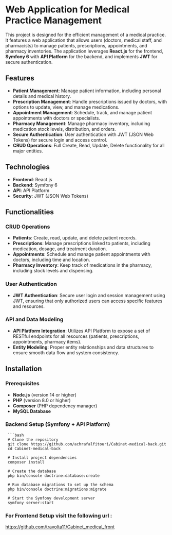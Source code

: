 # Web Application for Medical Practice Management

This project is designed for the efficient management of a medical practice. It features a web application that allows users (doctors, medical staff, and pharmacists) to manage patients, prescriptions, appointments, and pharmacy inventories. The application leverages **React.js** for the frontend, **Symfony 6** with **API Platform** for the backend, and implements **JWT** for secure authentication.

## Features

- **Patient Management**: Manage patient information, including personal details and medical history.
- **Prescription Management**: Handle prescriptions issued by doctors, with options to update, view, and manage medications.
- **Appointment Management**: Schedule, track, and manage patient appointments with doctors or specialists.
- **Pharmacy Management**: Manage pharmacy inventory, including medication stock levels, distribution, and orders.
- **Secure Authentication**: User authentication with JWT (JSON Web Tokens) for secure login and access control.
- **CRUD Operations**: Full Create, Read, Update, Delete functionality for all major entities.

## Technologies

- **Frontend**: React.js
- **Backend**: Symfony 6
- **API**: API Platform
- **Security**: JWT (JSON Web Tokens)

## Functionalities

### CRUD Operations

- **Patients**: Create, read, update, and delete patient records.
- **Prescriptions**: Manage prescriptions linked to patients, including medication, dosage, and treatment duration.
- **Appointments**: Schedule and manage patient appointments with doctors, including time and location.
- **Pharmacy Inventory**: Keep track of medications in the pharmacy, including stock levels and dispensing.

### User Authentication

- **JWT Authentication**: Secure user login and session management using JWT, ensuring that only authorized users can access specific features and resources.

### API and Data Modeling

- **API Platform Integration**: Utilizes API Platform to expose a set of RESTful endpoints for all resources (patients, prescriptions, appointments, pharmacy items).
- **Entity Modeling**: Proper entity relationships and data structures to ensure smooth data flow and system consistency.

## Installation

### Prerequisites

- **Node.js** (version 14 or higher)
- **PHP** (version 8.0 or higher)
- **Composer** (PHP dependency manager)
- **MySQL Database** 

### Backend Setup (Symfony + API Platform)


     ```bash
     # Clone the repository
     git clone https://github.com/achrafalfitouri/Cabinet-medical-back.git
     cd Cabinet-medical-back

     # Install project dependencies
     composer install

     # Create the database
     php bin/console doctrine:database:create

     # Run database migrations to set up the schema
     php bin/console doctrine:migrations:migrate

     # Start the Symfony development server
     symfony server:start
### For Frontend Setup visit the following url : 
https://github.com/travolta11/Cabinet_medical_front
